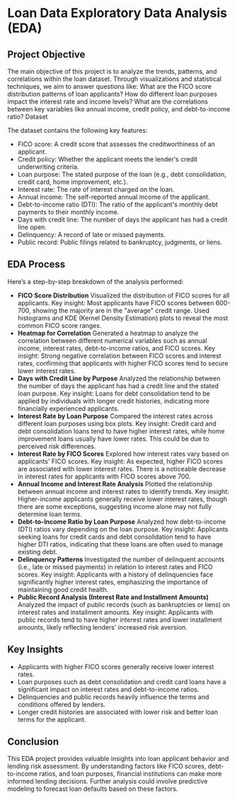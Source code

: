 # Loan Data Exploratory Data Analysis (EDA)


## Project Objective
The main objective of this project is to analyze the trends, patterns, and correlations within the loan dataset. Through visualizations and statistical techniques, we aim to answer questions like:
What are the FICO score distribution patterns of loan applicants?
How do different loan purposes impact the interest rate and income levels?
What are the correlations between key variables like annual income, credit policy, and debt-to-income ratio?
Dataset

The dataset contains the following key features:
- FICO score: A credit score that assesses the creditworthiness of an applicant.
- Credit policy: Whether the applicant meets the lender's credit underwriting criteria.
- Loan purpose: The stated purpose of the loan (e.g., debt consolidation, credit card, home improvement, etc.).
- Interest rate: The rate of interest charged on the loan.
- Annual income: The self-reported annual income of the applicant.
- Debt-to-income ratio (DTI): The ratio of the applicant's monthly debt payments to their monthly income.
- Days with credit line: The number of days the applicant has had a credit line open.
- Delinquency: A record of late or missed payments.
- Public record: Public filings related to bankruptcy, judgments, or liens.


## EDA Process
Here’s a step-by-step breakdown of the analysis performed:

- **FICO Score Distribution**
Visualized the distribution of FICO scores for all applicants.
Key insight: Most applicants have FICO scores between 600-700, showing the majority are in the "average" credit range.
Used histograms and KDE (Kernel Density Estimation) plots to reveal the most common FICO score ranges.
- **Heatmap for Correlation**
Generated a heatmap to analyze the correlation between different numerical variables such as annual income, interest rates, debt-to-income ratios, and FICO scores.
Key insight: Strong negative correlation between FICO scores and interest rates, confirming that applicants with higher FICO scores tend to secure lower interest rates.
- **Days with Credit Line by Purpose**
Analyzed the relationship between the number of days the applicant has had a credit line and the stated loan purpose.
Key insight: Loans for debt consolidation tend to be applied by individuals with longer credit histories, indicating more financially experienced applicants.
- **Interest Rate by Loan Purpose**
Compared the interest rates across different loan purposes using box plots.
Key insight: Credit card and debt consolidation loans tend to have higher interest rates, while home improvement loans usually have lower rates. This could be due to perceived risk differences.
- **Interest Rate by FICO Scores**
Explored how interest rates vary based on applicants' FICO scores.
Key insight: As expected, higher FICO scores are associated with lower interest rates. There is a noticeable decrease in interest rates for applicants with FICO scores above 700.
- **Annual Income and Interest Rate Analysis**
Plotted the relationship between annual income and interest rates to identify trends.
Key insight: Higher-income applicants generally receive lower interest rates, though there are some exceptions, suggesting income alone may not fully determine loan terms.
- **Debt-to-Income Ratio by Loan Purpose**
Analyzed how debt-to-income (DTI) ratios vary depending on the loan purpose.
Key insight: Applicants seeking loans for credit cards and debt consolidation tend to have higher DTI ratios, indicating that these loans are often used to manage existing debt.
- **Delinquency Patterns**
Investigated the number of delinquent accounts (i.e., late or missed payments) in relation to interest rates and FICO scores.
Key insight: Applicants with a history of delinquencies face significantly higher interest rates, emphasizing the importance of maintaining good credit health.
- **Public Record Analysis (Interest Rate and Installment Amounts)**
Analyzed the impact of public records (such as bankruptcies or liens) on interest rates and installment amounts.
Key insight: Applicants with public records tend to have higher interest rates and lower installment amounts, likely reflecting lenders’ increased risk aversion.


## Key Insights
- Applicants with higher FICO scores generally receive lower interest rates.
- Loan purposes such as debt consolidation and credit card loans have a significant impact on interest rates and debt-to-income ratios.
- Delinquencies and public records heavily influence the terms and conditions offered by lenders.
- Longer credit histories are associated with lower risk and better loan terms for the applicant.


## Conclusion
This EDA project provides valuable insights into loan applicant behavior and lending risk assessment. By understanding factors like FICO scores, debt-to-income ratios, and loan purposes, financial institutions can make more informed lending decisions. Further analysis could involve predictive modeling to forecast loan defaults based on these factors.